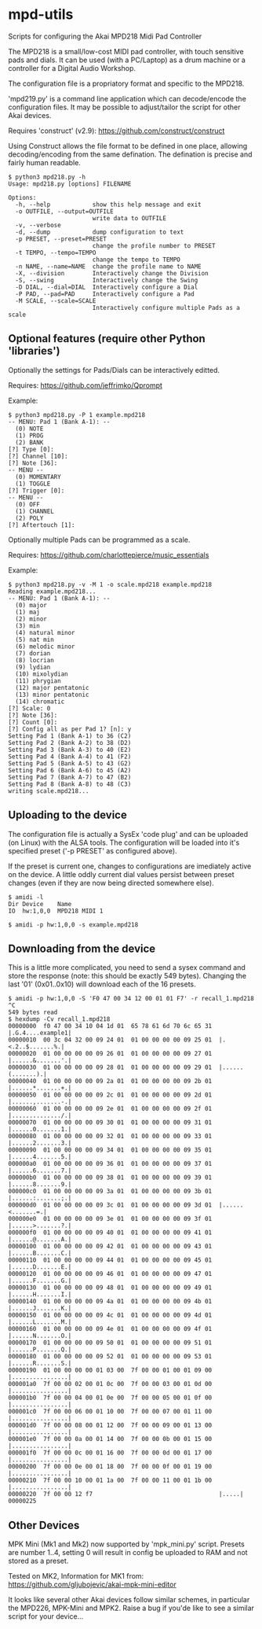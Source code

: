 # mpd-utils

Scripts for configuring the Akai MPD218 Midi Pad Controller

The MPD218 is a small/low-cost MIDI pad controller, with touch sensitive
pads and dials. It can be used (with a PC/Laptop) as a drum machine or
a controller for a Digital Audio Workshop.

The configuration file is a propriatory format and specific to the MPD218.

'mpd219.py' is a command line application which can decode/encode the
configuration files. It may be possible to adjust/tailor the script
for other Akai devices.

Requires 'construct' (v2.9):
https://github.com/construct/construct

Using Construct allows the file format to be defined in one place, allowing
decoding/encoding from the same defination. The defination is precise and
fairly human readable.

```
$ python3 mpd218.py -h
Usage: mpd218.py [options] FILENAME

Options:
  -h, --help            show this help message and exit
  -o OUTFILE, --output=OUTFILE
                        write data to OUTFILE
  -v, --verbose         
  -d, --dump            dump configuration to text
  -p PRESET, --preset=PRESET
                        change the profile number to PRESET
  -t TEMPO, --tempo=TEMPO
                        change the tempo to TEMPO
  -n NAME, --name=NAME  change the profile name to NAME
  -X, --division        Interactively change the Division
  -S, --swing           Interactively change the Swing
  -D DIAL, --dial=DIAL  Interactively configure a Dial
  -P PAD, --pad=PAD     Interactively configure a Pad
  -M SCALE, --scale=SCALE
                        Interactively configure multiple Pads as a scale
```

## Optional features (require other Python 'libraries')

Optionally the settings for Pads/Dials can be interactively editted.

Requires:
https://github.com/jeffrimko/Qprompt

Example:
```
$ python3 mpd218.py -P 1 example.mpd218 
-- MENU: Pad 1 (Bank A-1): --
  (0) NOTE
  (1) PROG
  (2) BANK
[?] Type [0]: 
[?] Channel [10]: 
[?] Note [36]: 
-- MENU --
  (0) MOMENTARY
  (1) TOGGLE
[?] Trigger [0]: 
-- MENU --
  (0) OFF
  (1) CHANNEL
  (2) POLY
[?] Aftertouch [1]: 
```

Optionally multiple Pads can be programmed as a scale.

Requires:
https://github.com/charlottepierce/music_essentials

Example:
```
$ python3 mpd218.py -v -M 1 -o scale.mpd218 example.mpd218
Reading example.mpd218...
-- MENU: Pad 1 (Bank A-1): --
  (0) major
  (1) maj
  (2) minor
  (3) min
  (4) natural minor
  (5) nat min
  (6) melodic minor
  (7) dorian
  (8) locrian
  (9) lydian
  (10) mixolydian
  (11) phrygian
  (12) major pentatonic
  (13) minor pentatonic
  (14) chromatic
[?] Scale: 0
[?] Note [36]: 
[?] Count [0]: 
[?] Config all as per Pad 1? [n]: y
Setting Pad 1 (Bank A-1) to 36 (C2)
Setting Pad 2 (Bank A-2) to 38 (D2)
Setting Pad 3 (Bank A-3) to 40 (E2)
Setting Pad 4 (Bank A-4) to 41 (F2)
Setting Pad 5 (Bank A-5) to 43 (G2)
Setting Pad 6 (Bank A-6) to 45 (A2)
Setting Pad 7 (Bank A-7) to 47 (B2)
Setting Pad 8 (Bank A-8) to 48 (C3)
writing scale.mpd218...
```

## Uploading to the device

The configuration file is actually a SysEx 'code plug' and can be
uploaded (on Linux) with the ALSA tools. The configuration will
be loaded into it's specified preset ('-p PRESET' as configured above).

If the preset is current one, changes to configurations are imediately
active on the device. A little oddly current dial values persist between
preset changes (even if they are now being directed somewhere else).
```
$ amidi -l
Dir Device    Name
IO  hw:1,0,0  MPD218 MIDI 1

$ amidi -p hw:1,0,0 -s example.mpd218
```

## Downloading from the device

This is a little more complicated, you need to send a sysex command
and store the response (note: this should be exactly 549 bytes). Changing
the last '01' (0x01..0x10) will download each of the 16 presets.

```
$ amidi -p hw:1,0,0 -S 'F0 47 00 34 12 00 01 01 F7' -r recall_1.mpd218
^C
549 bytes read
$ hexdump -Cv recall_1.mpd218
00000000  f0 47 00 34 10 04 1d 01  65 78 61 6d 70 6c 65 31  |.G.4....example1|
00000010  00 3c 04 32 00 09 24 01  01 00 00 00 00 09 25 01  |.<.2..$.......%.|
00000020  01 00 00 00 00 09 26 01  01 00 00 00 00 09 27 01  |......&.......'.|
00000030  01 00 00 00 00 09 28 01  01 00 00 00 00 09 29 01  |......(.......).|
00000040  01 00 00 00 00 09 2a 01  01 00 00 00 00 09 2b 01  |......*.......+.|
00000050  01 00 00 00 00 09 2c 01  01 00 00 00 00 09 2d 01  |......,.......-.|
00000060  01 00 00 00 00 09 2e 01  01 00 00 00 00 09 2f 01  |............../.|
00000070  01 00 00 00 00 09 30 01  01 00 00 00 00 09 31 01  |......0.......1.|
00000080  01 00 00 00 00 09 32 01  01 00 00 00 00 09 33 01  |......2.......3.|
00000090  01 00 00 00 00 09 34 01  01 00 00 00 00 09 35 01  |......4.......5.|
000000a0  01 00 00 00 00 09 36 01  01 00 00 00 00 09 37 01  |......6.......7.|
000000b0  01 00 00 00 00 09 38 01  01 00 00 00 00 09 39 01  |......8.......9.|
000000c0  01 00 00 00 00 09 3a 01  01 00 00 00 00 09 3b 01  |......:.......;.|
000000d0  01 00 00 00 00 09 3c 01  01 00 00 00 00 09 3d 01  |......<.......=.|
000000e0  01 00 00 00 00 09 3e 01  01 00 00 00 00 09 3f 01  |......>.......?.|
000000f0  01 00 00 00 00 09 40 01  01 00 00 00 00 09 41 01  |......@.......A.|
00000100  01 00 00 00 00 09 42 01  01 00 00 00 00 09 43 01  |......B.......C.|
00000110  01 00 00 00 00 09 44 01  01 00 00 00 00 09 45 01  |......D.......E.|
00000120  01 00 00 00 00 09 46 01  01 00 00 00 00 09 47 01  |......F.......G.|
00000130  01 00 00 00 00 09 48 01  01 00 00 00 00 09 49 01  |......H.......I.|
00000140  01 00 00 00 00 09 4a 01  01 00 00 00 00 09 4b 01  |......J.......K.|
00000150  01 00 00 00 00 09 4c 01  01 00 00 00 00 09 4d 01  |......L.......M.|
00000160  01 00 00 00 00 09 4e 01  01 00 00 00 00 09 4f 01  |......N.......O.|
00000170  01 00 00 00 00 09 50 01  01 00 00 00 00 09 51 01  |......P.......Q.|
00000180  01 00 00 00 00 09 52 01  01 00 00 00 00 09 53 01  |......R.......S.|
00000190  01 00 00 00 00 01 03 00  7f 00 00 01 00 01 09 00  |................|
000001a0  7f 00 00 02 00 01 0c 00  7f 00 00 03 00 01 0d 00  |................|
000001b0  7f 00 00 04 00 01 0e 00  7f 00 00 05 00 01 0f 00  |................|
000001c0  7f 00 00 06 00 01 10 00  7f 00 00 07 00 01 11 00  |................|
000001d0  7f 00 00 08 00 01 12 00  7f 00 00 09 00 01 13 00  |................|
000001e0  7f 00 00 0a 00 01 14 00  7f 00 00 0b 00 01 15 00  |................|
000001f0  7f 00 00 0c 00 01 16 00  7f 00 00 0d 00 01 17 00  |................|
00000200  7f 00 00 0e 00 01 18 00  7f 00 00 0f 00 01 19 00  |................|
00000210  7f 00 00 10 00 01 1a 00  7f 00 00 11 00 01 1b 00  |................|
00000220  7f 00 00 12 f7                                    |.....|
00000225
```

## Other Devices

MPK Mini (Mk1 and Mk2) now supported by 'mpk_mini.py' script. Presets
are number 1..4, setting 0 will result in config be uploaded to RAM 
and not stored as a preset.

Tested on MK2, Information for MK1 from:
https://github.com/gljubojevic/akai-mpk-mini-editor

It looks like several other Akai devices follow similar schemes, in
particular the MPD226, MPK-Mini and MPK2. Raise a bug if you'de like
to see a similar script for your device...

